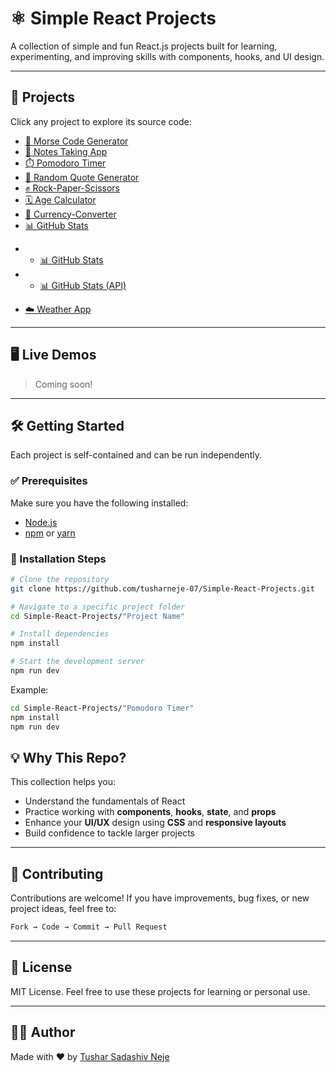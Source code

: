 
# ⚛️ Simple React Projects

A collection of simple and fun React.js projects built for learning, experimenting, and improving skills with components, hooks, and UI design.

---

## 📁 Projects

Click any project to explore its source code:

* [📳 Morse Code Generator](./Morse%20Code%20Generator/)
* [📝 Notes Taking App](./Notes%20Taking%20App/)
* [⏱️ Pomodoro Timer](./Pomodoro%20Timer/)
* [📜 Random Quote Generator](./Random%20Quote%20Generator/)
* [✊ Rock-Paper-Scissors](./Rock-Paper-Scissors/)
* [🗓️ Age Calculator](./Age%20Calculator/)
* [💱 Currency-Converter](./Currency-Converter/)
* [📊 GitHub Stats](./GitHub-Stats/)
- - [📊 GitHub Stats](./GitHub-Stats/github-stats/)
- - [📊 GitHub Stats (API)](./GitHub-Stats/api-github-stats/)
* [☁️ Weather App](./Weather-App/weather-app/)


---

## 🖥️ Live Demos

> Coming soon! 

---

## 🛠 Getting Started

Each project is self-contained and can be run independently.

### ✅ Prerequisites

Make sure you have the following installed:

* [Node.js](https://nodejs.org/)
* [npm](https://www.npmjs.com/) or [yarn](https://yarnpkg.com/)

### 🚀 Installation Steps

```bash
# Clone the repository
git clone https://github.com/tusharneje-07/Simple-React-Projects.git

# Navigate to a specific project folder
cd Simple-React-Projects/"Project Name"

# Install dependencies
npm install

# Start the development server
npm run dev
```

Example:

```bash
cd Simple-React-Projects/"Pomodoro Timer"
npm install
npm run dev
```

## 💡 Why This Repo?

This collection helps you:

* Understand the fundamentals of React
* Practice working with **components**, **hooks**, **state**, and **props**
* Enhance your **UI/UX** design using **CSS** and **responsive layouts**
* Build confidence to tackle larger projects

---

## 🤝 Contributing

Contributions are welcome! If you have improvements, bug fixes, or new project ideas, feel free to:

```bash
Fork → Code → Commit → Pull Request
```

---

## 📄 License

MIT License. Feel free to use these projects for learning or personal use.

---

## 👨‍💻 Author

Made with ❤️ by [Tushar Sadashiv Neje](https://github.com/tusharneje-07)

